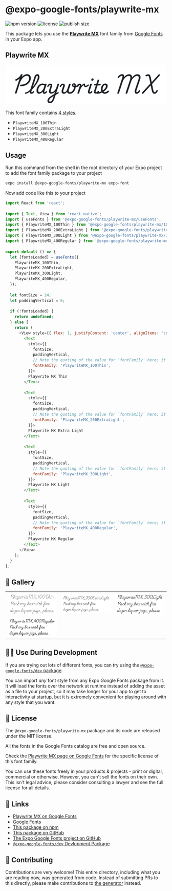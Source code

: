 # @expo-google-fonts/playwrite-mx

![npm version](https://flat.badgen.net/npm/v/@expo-google-fonts/playwrite-mx)
![license](https://flat.badgen.net/github/license/expo/google-fonts)
![publish size](https://flat.badgen.net/packagephobia/install/@expo-google-fonts/playwrite-mx)

This package lets you use the [**Playwrite MX**](https://fonts.google.com/specimen/Playwrite+MX) font family from [Google Fonts](https://fonts.google.com/) in your Expo app.

## Playwrite MX

![Playwrite MX](./font-family.png)

This font family contains [4 styles](#-gallery).

- `PlaywriteMX_100Thin`
- `PlaywriteMX_200ExtraLight`
- `PlaywriteMX_300Light`
- `PlaywriteMX_400Regular`

## Usage

Run this command from the shell in the root directory of your Expo project to add the font family package to your project
```sh
expo install @expo-google-fonts/playwrite-mx expo-font
```

Now add code like this to your project
```js
import React from 'react';

import { Text, View } from 'react-native';
import { useFonts } from '@expo-google-fonts/playwrite-mx/useFonts';
import { PlaywriteMX_100Thin } from '@expo-google-fonts/playwrite-mx/100Thin';
import { PlaywriteMX_200ExtraLight } from '@expo-google-fonts/playwrite-mx/200ExtraLight';
import { PlaywriteMX_300Light } from '@expo-google-fonts/playwrite-mx/300Light';
import { PlaywriteMX_400Regular } from '@expo-google-fonts/playwrite-mx/400Regular';

export default () => {
  let [fontsLoaded] = useFonts({
    PlaywriteMX_100Thin,
    PlaywriteMX_200ExtraLight,
    PlaywriteMX_300Light,
    PlaywriteMX_400Regular,
  });

  let fontSize = 24;
  let paddingVertical = 6;

  if (!fontsLoaded) {
    return undefined;
  } else {
    return (
      <View style={{ flex: 1, justifyContent: 'center', alignItems: 'center' }}>
        <Text
          style={{
            fontSize,
            paddingVertical,
            // Note the quoting of the value for `fontFamily` here; it expects a string!
            fontFamily: 'PlaywriteMX_100Thin',
          }}>
          Playwrite MX Thin
        </Text>

        <Text
          style={{
            fontSize,
            paddingVertical,
            // Note the quoting of the value for `fontFamily` here; it expects a string!
            fontFamily: 'PlaywriteMX_200ExtraLight',
          }}>
          Playwrite MX Extra Light
        </Text>

        <Text
          style={{
            fontSize,
            paddingVertical,
            // Note the quoting of the value for `fontFamily` here; it expects a string!
            fontFamily: 'PlaywriteMX_300Light',
          }}>
          Playwrite MX Light
        </Text>

        <Text
          style={{
            fontSize,
            paddingVertical,
            // Note the quoting of the value for `fontFamily` here; it expects a string!
            fontFamily: 'PlaywriteMX_400Regular',
          }}>
          Playwrite MX Regular
        </Text>
      </View>
    );
  }
};

```

## 🔡 Gallery


||||
|-|-|-|
|![PlaywriteMX_100Thin](./PlaywriteMX_100Thin.ttf.png)|![PlaywriteMX_200ExtraLight](./PlaywriteMX_200ExtraLight.ttf.png)|![PlaywriteMX_300Light](./PlaywriteMX_300Light.ttf.png)||
|![PlaywriteMX_400Regular](./PlaywriteMX_400Regular.ttf.png)||||


## 👩‍💻 Use During Development

If you are trying out lots of different fonts, you can try using the [`@expo-google-fonts/dev` package](https://github.com/expo/google-fonts/tree/master/font-packages/dev#readme).

You can import *any* font style from any Expo Google Fonts package from it. It will load the fonts
over the network at runtime instead of adding the asset as a file to your project, so it may take longer
for your app to get to interactivity at startup, but it is extremely convenient
for playing around with any style that you want.

## 📖 License

The `@expo-google-fonts/playwrite-mx` package and its code are released under the MIT license.

All the fonts in the Google Fonts catalog are free and open source.

Check the [Playwrite MX page on Google Fonts](https://fonts.google.com/specimen/Playwrite+MX) for the specific license of this font family.

You can use these fonts freely in your products & projects - print or digital, commercial or otherwise. However, you can't sell the fonts on their own. This isn't legal advice, please consider consulting a lawyer and see the full license for all details.

## 🔗 Links

- [Playwrite MX on Google Fonts](https://fonts.google.com/specimen/Playwrite+MX)
- [Google Fonts](https://fonts.google.com/)
- [This package on npm](https://www.npmjs.com/package/@expo-google-fonts/playwrite-mx)
- [This package on GitHub](https://github.com/expo/google-fonts/tree/master/font-packages/playwrite-mx)
- [The Expo Google Fonts project on GitHub](https://github.com/expo/google-fonts)
- [`@expo-google-fonts/dev` Devlopment Package](https://github.com/expo/google-fonts/tree/master/font-packages/dev)

## 🤝 Contributing

Contributions are very welcome! This entire directory, including what you are reading now, was generated from code. Instead of submitting PRs to this directly, please make contributions to [the generator](https://github.com/expo/google-fonts/tree/master/packages/generator) instead.
